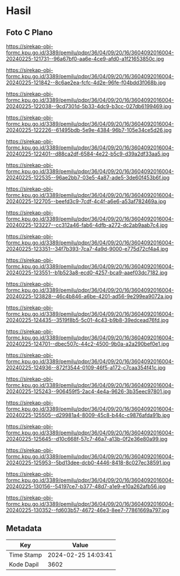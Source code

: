 # Hasil

## Foto C Plano

https://sirekap-obj-formc.kpu.go.id/3389/pemilu/pdpr/36/04/09/20/16/3604092016004-20240225-121731--96a67bf0-aa6e-4ce9-afd0-a1f21653850c.jpg

https://sirekap-obj-formc.kpu.go.id/3389/pemilu/pdpr/36/04/09/20/16/3604092016004-20240225-121842--8c6ae2ea-fcfc-4d2e-96fe-f04bdd3f068b.jpg

https://sirekap-obj-formc.kpu.go.id/3389/pemilu/pdpr/36/04/09/20/16/3604092016004-20240225-122038--9cd7301d-5b33-4dc9-b3cc-027db6199469.jpg

https://sirekap-obj-formc.kpu.go.id/3389/pemilu/pdpr/36/04/09/20/16/3604092016004-20240225-122226--61495bdb-5e9e-4384-96b7-105e34ce5d26.jpg

https://sirekap-obj-formc.kpu.go.id/3389/pemilu/pdpr/36/04/09/20/16/3604092016004-20240225-122401--d88ca2df-6584-4e22-b5c9-d39a2df33aa5.jpg

https://sirekap-obj-formc.kpu.go.id/3389/pemilu/pdpr/36/04/09/20/16/3604092016004-20240225-122535--96ae2bb7-03e5-4a87-ade5-3de60f453b6f.jpg

https://sirekap-obj-formc.kpu.go.id/3389/pemilu/pdpr/36/04/09/20/16/3604092016004-20240225-122705--beefd3c9-7cdf-4c4f-a6e6-a53af782469a.jpg

https://sirekap-obj-formc.kpu.go.id/3389/pemilu/pdpr/36/04/09/20/16/3604092016004-20240225-123227--cc312a46-fab6-4dfb-a272-dc2ab9aab7c4.jpg

https://sirekap-obj-formc.kpu.go.id/3389/pemilu/pdpr/36/04/09/20/16/3604092016004-20240225-123351--34f7b393-7ca7-4a9d-9000-e775d72cf4a4.jpg

https://sirekap-obj-formc.kpu.go.id/3389/pemilu/pdpr/36/04/09/20/16/3604092016004-20240225-123551--b1b523a8-ecd0-4257-bca9-aaef03dc7182.jpg

https://sirekap-obj-formc.kpu.go.id/3389/pemilu/pdpr/36/04/09/20/16/3604092016004-20240225-123828--46c4b846-a6be-4201-ad56-9e299ea9072a.jpg

https://sirekap-obj-formc.kpu.go.id/3389/pemilu/pdpr/36/04/09/20/16/3604092016004-20240225-124435--3519f8b5-5c01-4c43-b9b8-39edcead76fd.jpg

https://sirekap-obj-formc.kpu.go.id/3389/pemilu/pdpr/36/04/09/20/16/3604092016004-20240225-124701--dbec507c-44c2-4500-9b0a-a2a290bef0e1.jpg

https://sirekap-obj-formc.kpu.go.id/3389/pemilu/pdpr/36/04/09/20/16/3604092016004-20240225-124936--872f3544-0109-46f5-a172-c7caa354f41c.jpg

https://sirekap-obj-formc.kpu.go.id/3389/pemilu/pdpr/36/04/09/20/16/3604092016004-20240225-125243--906459f5-2ac4-4e4a-9626-3b35eec97801.jpg

https://sirekap-obj-formc.kpu.go.id/3389/pemilu/pdpr/36/04/09/20/16/3604092016004-20240225-125505--d29981a4-8009-45c8-b44c-c9876afda91b.jpg

https://sirekap-obj-formc.kpu.go.id/3389/pemilu/pdpr/36/04/09/20/16/3604092016004-20240225-125645--d10c668f-57c7-46a7-a13b-0f2e36e80a99.jpg

https://sirekap-obj-formc.kpu.go.id/3389/pemilu/pdpr/36/04/09/20/16/3604092016004-20240225-125953--5bd13dee-dcb0-4446-8418-8c027ec38591.jpg

https://sirekap-obj-formc.kpu.go.id/3389/pemilu/pdpr/36/04/09/20/16/3604092016004-20240225-130156--54197ce7-b377-48d7-a1e9-e10a262afb56.jpg

https://sirekap-obj-formc.kpu.go.id/3389/pemilu/pdpr/36/04/09/20/16/3604092016004-20240225-130352--fd603b57-4672-46e3-8ee7-77861669a797.jpg


## Metadata

| Key        | Value               |
| ---------- | ------------------- |
| Time Stamp | 2024-02-25 14:03:41 |
| Kode Dapil | 3602                |



